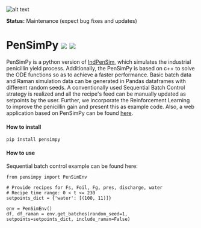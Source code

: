![alt text](figures/logo_light.png "Logo Title Text 1")

**Status:** Maintenance (expect bug fixes and updates)
# PenSimPy ![](https://img.shields.io/badge/python-3.6.8-orange) ![](https://img.shields.io/badge/c%2B%2B-11-blue)
PenSimPy is a python version of [IndPenSim](http://www.industrialpenicillinsimulation.com/), which simulates the industrial penicillin
yield process. Additionally, the PenSimPy is based on c++ to solve the ODE functions so as to achieve a faster performance. 
Basic batch data and Raman simulation data can be generated in Pandas dataframes with different random seeds. A conventionally used 
Sequential Batch Control strategy is realized and all the recipe's feed can be manually updated as setpoints by the user. Further, 
we incorporate the Reinforcement Learning to improve the penicillin gain and present this as example code.
Also, a web application based on PenSimPy can be found [here](http://quartic.ddns.net:8000/).

#### How to install
```
pip install pensimpy
```
#### How to use
Sequential batch control example can be found here:
```
from pensimpy import PenSimEnv

# Provide recipes for Fs, Foil, Fg, pres, discharge, water
# Recipe time range: 0 < t <= 230
setpoints_dict = {'water': [(100, 11)]}

env = PenSimEnv()
df, df_raman = env.get_batches(random_seed=1, setpoints=setpoints_dict, include_raman=False)
```

